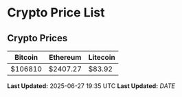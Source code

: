 # Crypto Price List

## Crypto Prices
| Bitcoin | Ethereum | Litecoin |
| ------- | -------- | -------- |
| $106810 | $2407.27 | $83.92 |
**Last Updated:** 2025-06-27 19:35 UTC
**Last Updated:** $DATE$
